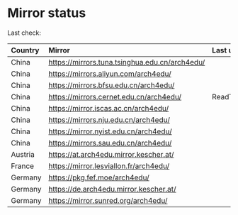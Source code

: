 <script src="./time.js"></script>
# Mirror status
Last check: <script type="text/javascript">localize(1748027956.5530906);</script>

|Country|Mirror|Last update|
|:------|:-----|:----------|
|China|https://mirrors.tuna.tsinghua.edu.cn/arch4edu/|<script type="text/javascript">localize(1748025854);</script>|
|China|https://mirrors.aliyun.com/arch4edu/|<script type="text/javascript">localize(1747983010);</script>|
|China|https://mirrors.bfsu.edu.cn/arch4edu/|<script type="text/javascript">localize(1747983010);</script>|
|China|https://mirrors.cernet.edu.cn/arch4edu/|ReadTimeout|
|China|https://mirror.iscas.ac.cn/arch4edu/|<script type="text/javascript">localize(1747983010);</script>|
|China|https://mirrors.nju.edu.cn/arch4edu/|<script type="text/javascript">localize(1747896331);</script>|
|China|https://mirror.nyist.edu.cn/arch4edu/|<script type="text/javascript">localize(1747983010);</script>|
|China|https://mirrors.sau.edu.cn/arch4edu/|<script type="text/javascript">localize(1731653531);</script>|
|Austria|https://at.arch4edu.mirror.kescher.at/|<script type="text/javascript">localize(1747983010);</script>|
|France|https://mirror.lesviallon.fr/arch4edu/|<script type="text/javascript">localize(1747983010);</script>|
|Germany|https://pkg.fef.moe/arch4edu/|<script type="text/javascript">localize(1747983010);</script>|
|Germany|https://de.arch4edu.mirror.kescher.at/|<script type="text/javascript">localize(1747983010);</script>|
|Germany|https://mirror.sunred.org/arch4edu/|<script type="text/javascript">localize(1747983010);</script>|

<script src="./tablefilter/tablefilter.js"></script>
<script src="./table.js"></script>